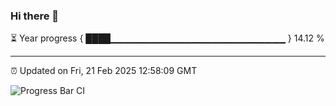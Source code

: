 ### Hi there 👋

⏳ Year progress { ████▁▁▁▁▁▁▁▁▁▁▁▁▁▁▁▁▁▁▁▁▁▁▁▁▁▁ } 14.12 %

---

⏰ Updated on Fri, 21 Feb 2025 12:58:09 GMT

![Progress Bar CI](https://github.com/IshwaranRudhara/GIT-ACTION/workflows/Progress%20Bar%20CI/badge.svg)
